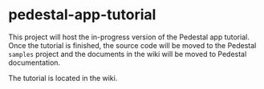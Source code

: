 # pedestal-app-tutorial

This project will host the in-progress version of the Pedestal app
tutorial. Once the tutorial is finished, the source code will be moved
to the Pedestal `samples` project and the documents in the wiki will be
moved to Pedestal documentation.

The tutorial is located in the wiki.
